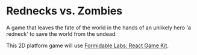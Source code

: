 # Rednecks vs. Zombies

A game that leaves the fate of the world in the hands of an unlikely hero 'a redneck' to save the world from the undead.

This 2D platform game will use [Formidable Labs: React Game Kit](https://github.com/FormidableLabs/react-game-kit).
